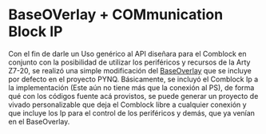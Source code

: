 # BaseOVerlay + COMmunication Block IP

Con el fin de darle un Uso genérico al API diseñara para el Comblock en conjunto con la posibilidad de utilizar los periféricos y recursos de la Arty Z7-20, se realizó una simple modificación del [BaseOverlay](https://pynq.readthedocs.io/en/v2.0/pynq_overlays/base_overlay.html) que se incluye por defecto en el proyecto PYNQ. Básicamente, se incluyó el Comblock Ip a la implementación (Este aún no tiene más que la conexión al PS), de forma qué con los códigos fuente acá provistos, se puede generar un proyecto de vivado personalizable que deja el Comblock libre a cualquier conexión y que incluye los Ip para el control de los periféricos y demás, que ya venían en el BaseOverlay.
